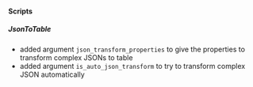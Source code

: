 
#### Scripts
##### JsonToTable
- added argument `json_transform_properties` to give the properties to transform complex JSONs to table
- added argument `is_auto_json_transform` to try to transform complex JSON automatically
